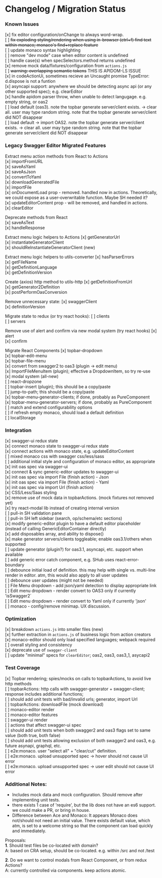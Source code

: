 # Changelog / Migration Status

### Known Issues
[x] fix editor configuration/onChange to always word-wrap.  
[ ] ~~fix exploding styling/rendering when using in-browser (ctrl+f) find text within monaco; monaco's find+replace feature~~  
[ ] update monaco syntax highlighting  
[ ] remove "dev mode" case when editor content is undefined  
[ ] handle case(s) when specSelectors.method returns undefined  
[x] remove mock data/fixtures/configuration from `actions.js`  
[ ] ~~warning: overlapping semantic tokens~~ THIS IS APIDOM-LS ISSUE  
[x] in codeActionUi, sometimes recieve an Uncaught promise TypeError: d.dispose is not a funtion  
[x] asyncapi support: anywhere we should be detecting async api (or any other supported spec); e.g. clearEditor  
[x] handle apidom parser throw, when unable to detect langugage. e.g. empty string, or oas2  
[ ] load default (oas3). note the topbar generate server/client exists. -> clear all. user may type random string. note that the topbar generate server/client did NOT disappear  
[ ] load default -> import OAS2. note the topbar generate server/client exists. -> clear all. user may type random string. note that the topbar generate server/client did NOT disappear  


### Legacy Swagger Editor Migrated Features

Extract menu action methods from React to Actions  
[x] importFromURL  
[x] saveAsYaml  
[x] saveAsJson  
[x] convertToYaml  
[x] downloadGeneratedFile  
[x] importFile  
[x] onDocumentLoad prop - removed. handled now in actions. Theoretically, we could expose as a user-overwritable function. Maybe SH needed it?  
[x] updateEditorContent prop - will be removed, and handled in actions.  
[x] clearEditor  

Deprecate methods from React  
[x] saveAsText  
[x] handleResponse  

Extract menu logic helpers to Actions
[x] getGeneratorUrl  
[x] instantiateGeneratorClient  
[x] shouldReInstantiateGeneratorClient (new)  

Extract menu logic helpers to utils-converter
[x] hasParserErrors  
[x] getFileName  
[x] getDefinitionLanguage  
[x] getDefinitionVersion  

Create (axios) http method to utils-http
[x] getDefinitionFromUrl  
[x] getGenerator2Definition  
[x] postPerformOasConversion  

Remove unnecessary state:
[x] swaggerClient  
[x] definitionVersion  

Migrate state to redux (or try react hooks):
[ ] clients  
[ ] servers  

Remove use of alert and confirm via new modal system (try react hooks)
[x] alert  
[x] confirm  

Migrate React Components
[x] topbar-dropdown  
[x] topbar-edit-menu  
[x] topbar-file-menu  
[x] convert from swagger2 to oas3 (plugin -> edit menu)  
[x] ImportFileMenuItem (plugin); effective a DropdownItem, so try re-use  
[x] modal system (all-new)  
[ ] react-dropzone  
[ ] topbar-insert (plugin); this should be a copy/paste  
[ ] jump-to-path; this should be a copy/paste  
[x] topbar-menu-generator-clients; if done, probably as PureComponent  
[x] topbar-menu-generator-servers; if done, probably as PureComponent  
[ ] match and extend configurability options  
[ ] if refresh empty monaco, should load a default definition  
[ ] localStorage  


### Integration
[x] swagger-ui redux state  
[x] connect monaco state to swagger-ui redux state  
[x] connect actions with monaco state, e.g. updateEditorContent  
[ ] mixed monaco css with swagger css/less/sass  
[ ] additional initial style and configuration of monaco editor, as appropriate  
[x] init oas spec via swagger-ui  
[x] connect & sync generic-editor updates to swagger-ui  
[x] init oas spec via import File (finish action) - Json  
[x] init oas spec via import File (finish action) - Yaml  
[x] init oas spec via import Url (finish action)  
[x] CSS/Less/Saas styling  
[x] remove use of mock data in topbarActions. (mock fixtures not removed yet)  
[x] try react-modal lib instead of creating internal version  
[ ] pull-in SH validation pane  
[ ] pull-in SH left sidebar (search, op/schema/etc sections)  
[x] modify generic-editor plugin to have a default editor placeholder (instead of calling GenericEditorContainer directly)  
[x] add disposables array, and ability to dispose()  
[x] make generator servers/clients toggleable; enable oas3.1/others when supported  
[ ] update generator (plugin?) for oas3.1, asyncapi, etc. support when available  
[ ] add generic error catch component, e.g. SHub uses react-error-boundary  
[ ] debounce initial load of definition. this may help with single vs. multi-line render in editor. atm, this would also apply to all user updates  
[ ] debounce user updates (might not be needed)  
[ ] File Menu dropdown - add json/yaml detection to display appropriate link  
[ ] Edit menu dropdown - render convert to OAS3 only if currently 'isSwagger2`  
[ ] Edit menu dropdown - render convert to Yaml only if currently 'json'  
[ ] monaco - config/remove minimap. UX discussion.  


### Optimization
[x] breakdown `actions.js` into smaller files (new)  
[x] further extraction in `actions.js` of business logic from action creators  
[x] monaco-editor should only load specified languages; webpack required  
[ ] overall styling and consistency  
[x] deprecate use of `swagger-client`  
[ ] update "minimal" specs for `clearEditor`; oas2, oas3, oas3_1, asycapi2  


### Test Coverage
[x] Topbar rendering; spies/mocks on calls to topbarActions, to avoid live http methods  
[ ] topbarActions: http calls with swagger-generator + swagger-client; response   includes additional functions;  
[ ] should add unit tests with bad/invalid urls; generator, import Url  
[ ] topbarActions: downloadFile (mock download)  
[ ] monaco-editor render  
[ ] monaco-editor features  
[ ] swagger-ui render  
[ ] actions that affect swagger-ui spec  
[ ] should add unit tests when both swagger2 and oas3 flags set to same value (both true, both false)  
[ ] should add unit tests allowing exclusion of both swagger2 and oas3, e.g. future asynapi, graphql, etc.  
[ ] e2e:monaco. user "select all" + "clear/cut" definition.  
[ ] e2e:monaco. upload unsupported spec -> hover should not cause UI error  
[ ] e2e:monaco. upload unsupported spec -> user edit should not cause UI error  


### Additional Notes:
* Includes mock data and mock configuration. Should remove after implementing unit tests.
* there exists 1 case of 'require', but the lib does not have an es6 support. we could make a PR, or bring in house.
* Difference between Ace and Monaco: It appears Monaco does not/should not need an initial value. There exists default value, which atm, is set to a welcome string so that the component can load quickly and immediately.

Proposals:  
**1**. Should test files be co-located with domain?  
A: based on CRA setup, should be co-located. e.g. within /src and not /test  

**2**. Do we want to control modals from React Component, or from redux Actions?  
A: currently controlled via components. keep actions atomic.  
